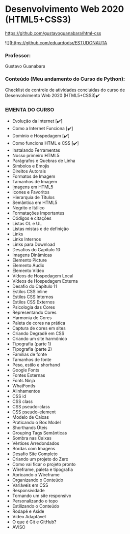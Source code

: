 # Desenvolvimento Web 2020 (HTML5+CSS3)

https://github.com/gustavoguanabara/html-css

![](https://github.com/eduardodsr/ESTUDONAUTA

### Professor:

Gustavo Guanabara

### Conteúdo (Meu andamento do Curso de Python):

 Checklist de controle de atividades concluídas do curso de Desenvolvimento Web 2020 (HTML5+CSS3)✔️

### EMENTA DO CURSO
	
- Evolução da Internet [✔️]		
- Como a Internet Funciona [✔️]		
- Domínio e Hospedagem [✔️]		
- Como funciona HTML e CSS [✔️]		
- Instalando Ferramentas		
- Nosso primeiro HTML5		
- Parágrafos e Quebras de Linha		
- Símbolos e Emojis		
- Direitos Autorais		
- Formatos de Imagem		
- Tamanhos de Imagem		
- Imagens em HTML5		
- Ícones e Favoritos		
- Hierarquia de Títulos		
- Semântica em HTML5		
- Negrito e Itálico		
- Formatações Importantes		
- Códigos e citações		
- Listas OL e UL		
- Listas mistas e de definição		
- Links		
- Links Internos		
- Links para Download		
- Desafios do Capítulo 10		
- Imagens Dinâmicas		
- Elemento Picture		
- Elemento Áudio		
- Elemento Vídeo		
- Vídeos de Hospedagem Local		
- Vídeos de Hospedagem Externa		
- Desafio do Capítulo 11		
- Estilos CSS inline		
- Estilos CSS Internos		
- Estilos CSS Externos		
- Psicologia das Cores		
- Representando Cores		
- Harmonia de Cores		
- Paleta de cores na prática		
- Captura de cores em sites		
- Criando Degradê em CSS		
- Criando um site harmônico		
- Tipografia (parte 1)		
- Tipografia (parte 2)		
- Familias de fonte		
- Tamanhos de fonte		
- Peso, estilo e shorhand		
- Google Fonts		
- Fontes Externas		
- Fonts Ninja		
- WhatFontIs		
- Alinhamentos		
- CSS id		
- CSS class		
- CSS pseudo-class		
- CSS pseudo-element		
- Modelo de Caixas		
- Praticando o Box Model		
- Shorthands Úteis		
- Grouping Tags Semânticas		
- Sombra nas Caixas		
- Vértices Arredondados		
- Bordas com Imagens		
- Desafio Site Completo		
- Criando um projeto do Zero		
- Como vai ficar o projeto pronto		
- Wireframe, paleta e tipografia		
- Apricando o Wireframe		
- Organizando o Conteúdo		
- Variáveis em CSS		
- Responsividade		
- Tornando um site responsivo		
- Personalizando o topo		
- Estilizando o Conteúdo		
- Rodapé e Aside		
- Vídeo Adaptável		
- O que é Git e GitHub?		
- AVISO		

